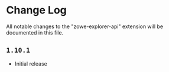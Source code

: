 # Change Log

All notable changes to the "zowe-explorer-api" extension will be documented in this file.

## `1.10.1`

- Initial release
